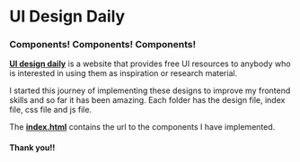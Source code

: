 # UI Design Daily
### Components!  Components! Components!

**[UI design daily](https://uidesigndaily.com)** is a website that provides free UI resources to anybody who is interested in using them as inspiration or research material.

I started this journey of implementing these designs to improve my frontend skills and so far it has been amazing. Each folder has the design file, index file, css file and js file. 

The **[index.html](https://ui-designdaily.vercel.app/)** contains the url to the components I have implemented.

#### Thank you!!

